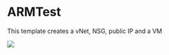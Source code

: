 # ARMTest
This template creates a vNet, NSG, public IP and a VM

<a href="https://portal.azure.com/#create/Microsoft.Template/uri/https%3a%2f%2fraw.githubusercontent.com%2fnerenther%2fARMTest%2fmaster%2fazuredeploy.json" target="_blank">
    <img src="https://azuredeploy.net/deploybutton.png"/>
</a>
